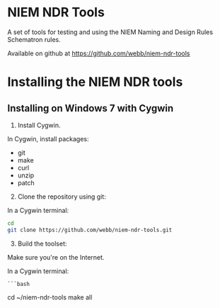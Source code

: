 NIEM NDR Tools
====

A set of tools for testing and using the NIEM Naming and Design Rules Schematron rules.

Available on github at https://github.com/webb/niem-ndr-tools

# Installing the NIEM NDR tools

## Installing on Windows 7 with Cygwin
  
1. Install Cygwin. 
  
  In Cygwin, install packages:
  * git
  * make
  * curl
  * unzip
  * patch
2. Clone the repository using git:
  
  In a Cygwin terminal:

  ```bash
cd
git clone https://github.com/webb/niem-ndr-tools.git
```
3. Build the toolset:

  Make sure you're on the Internet.

  In a Cygwin terminal:

    ```bash
cd ~/niem-ndr-tools
make all
````
